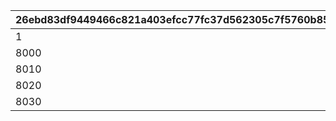 |26ebd83df9449466c821a403efcc77fc37d562305c7f5760b858edf34eea6d90|03e3244a1e47adfa2648e0f03a57d30e5cbb2be8d69a1c88755ff051ad4bb684|07c1788f1d7c81336c7e6d06929c8b79b6f4c501cac5d52c0b2b71eaae337289|7403b2319d6547061f99a951fec88390c8942887ca67ae9b106a24d069bff146|0ba952c29a71acadbc94a273d83c80e555972fcb18d484da028554af0d376464|80a3c4fcfa8cd08feb3d698b4e93caebe0305257e02169e66866e3de9f603c21|
| --- | --- | --- | --- | --- | --- |
|1|1000|0|5000|2500|500|
|8000|0|0|0|0|0|
|8010|1000|0|30000|10000|500|
|8020|1000|0|40000|10000|500|
|8030|1000|0|20000|10000|500|
